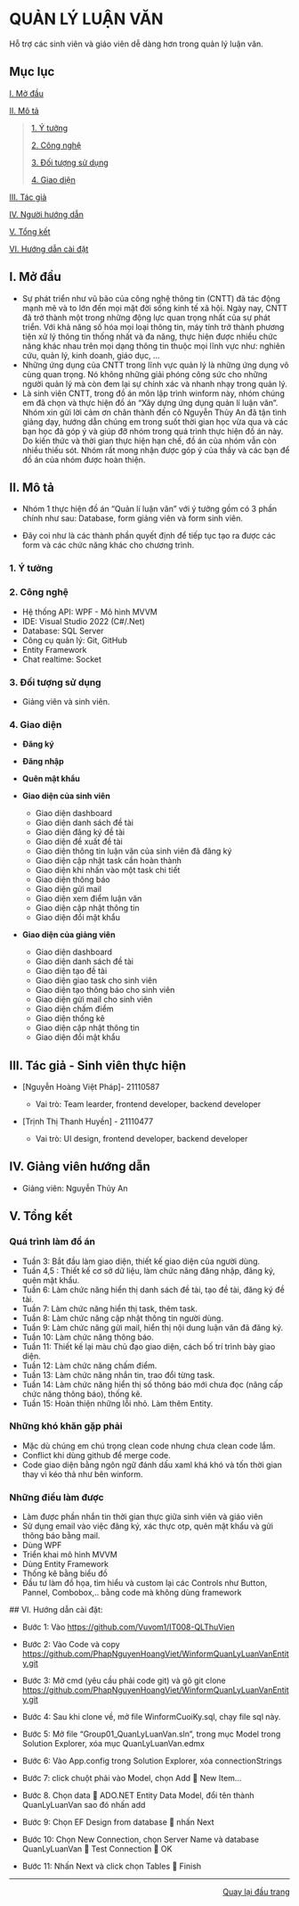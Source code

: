 <div id="Top"></div>

# QUẢN LÝ LUẬN VĂN
Hỗ trợ các sinh viên và giáo viên dễ dàng hơn trong quản lý luận văn.

## Mục lục

 [I. Mở đầu](#Modau)

 [II. Mô tả](#Mota)

> [1. Ý tưởng](#Ytuong)
>
> [2. Công nghệ](#Congnghe)
>
> [3. Đối tượng sử dụng](#Doituongsudung)
>
> [4. Giao diện](#Giaodien)

[III. Tác giả](#Tacgia)

[IV. Người hướng dẫn](#Nguoihuongdan)

[V. Tổng kết](#Tongket)

[VI. Hướng dẫn cài đặt](#Huongdancaidat)

<!-- MỞ ĐẦU -->
<div id="Modau"></div>

## I. Mở đầu
* Sự phát triển như vũ bão của công nghệ thông tin (CNTT) đã tác động mạnh mẽ và to lớn đến mọi mặt đời sống kinh tế xã hội. Ngày nay, CNTT đã trở thành một trong những động lực quan trọng nhất của sự phát triển. Với khả năng số hóa mọi loại thông tin, máy tính trở thành phương tiện xử lý thông tin thống nhất và đa năng, thực hiện được nhiều chức năng khác nhau trên mọi dạng thông tin thuộc mọi lĩnh vực như: nghiên cứu, quản lý, kinh doanh, giáo dục, ...
* Những ứng dụng của CNTT trong lĩnh vực quản lý là những ứng dụng vô cùng quan trọng. Nó không những giải phóng công sức cho những người quản lý mà còn đem lại sự chính xác và nhanh nhạy trong quản lý. 
* Là sinh viên CNTT, trong đồ án môn lập trình winform này, nhóm chúng em đã chọn và thực hiện đồ án “Xây dựng ứng dụng quản lí luận văn”. 
Nhóm xin gửi lời cảm ơn chân thành đến cô Nguyễn Thủy An đã tận tình giảng dạy, hướng dẫn chúng em trong suốt thời gian học vừa qua và các bạn học đã góp ý và giúp đỡ nhóm trong quá trình thực hiện đồ án này.
Do kiến thức và thời gian thực hiện hạn chế, đồ án của nhóm vẫn còn nhiều thiếu sót. Nhóm rất mong nhận được góp ý của thầy và các bạn để đồ án của nhóm được hoàn thiện.

<!-- MÔ TẢ -->
<div id="Mota"></div>

## II. Mô tả

<!-- Ý TƯỞNG -->
<div id="Ytuong"></div>

* Nhóm 1 thực hiện đồ án “Quản lí luận văn” với ý tưởng gồm có 3 phần chính như sau: Database, form giảng viên và form sinh viên.

* Đây coi như là các thành phần quyết định để tiếp tục tạo ra được các form và các chức năng khác cho chương trình.


### 1. Ý tưởng
<div id="Congnghe"></div>

### 2. Công nghệ
* Hệ thống API: WPF - Mô hình MVVM
* IDE: Visual Studio 2022 (C#/.Net)
* Database: SQL Server
* Công cụ quản lý: Git, GitHub
* Entity Framework
* Chat realtime: Socket

<div id="Doituongsudung"></div>

### 3. Đối tượng sử dụng
* Giảng viên và sinh viên.

<div id="Giaodien"></div>

### 4. Giao diện

* <strong>Đăng ký</strong>
* <strong>Đăng nhập</strong>
* <strong>Quên mật khẩu</strong>
* <strong>Giao diện của sinh viên</strong>
 
    * Giao diện dashboard
    * Giao diện danh sách đề tài
    * Giao diện đăng ký đề tài
    * Giao diện đề xuất đề tài
    * Giao diện thông tin luận văn của sinh viên đã đăng ký
    * Giao diện cập nhật task cần hoàn thành
    * Giao diện khi nhấn vào một task chi tiết
    * Giao diện thông báo
    * Giao diện gửi mail
    * Giao diện xem điểm luận văn
    * Giao diện cập nhật thông tin
    * Giao diện đổi mật khẩu
* <strong>Giao diện của giảng viên</strong>
    * Giao diện dashboard
    * Giao diện danh sách đề tài
    * Giao diện tạo đề tài
    * Giao diện giao task cho sinh viên
    * Giao diện tạo thông báo cho sinh viên
    * Giao diện gửi mail cho sinh viên
    * Giao diện chấm điểm
    * Giao diện thống kê
    * Giao diện cập nhật thông tin
    * Giao diện đổi mật khẩu

<!-- TÁC GIẢ -->
<div id="Tacgia"></div>

## III. Tác giả - Sinh viên thực hiện

* [Nguyễn Hoàng Việt Pháp]- 21110587
    * Vai trò: Team learder, frontend developer, backend developer

* [Trịnh Thị Thanh Huyền] - 21110477
    * Vai trò: UI design, frontend developer, backend developer

<!-- NGƯỜI HƯỚNG DẪN -->
<div id="Nguoihuongdan"></div>

## IV. Giảng viên hướng dẫn
* Giảng viên: Nguyễn Thủy An

<!-- TỔNG KẾT -->
<div id="Tongket"></div>

## V. Tổng kết
### Quá trình làm đồ án
* Tuần 3: Bắt đầu làm giao diện, thiết kế giao diện của người dùng.
* Tuần 4,5 : Thiết kế cơ sở dữ liệu, làm chức năng đăng nhập, đăng ký, quên mật khẩu.
* Tuần 6: Làm chức năng hiển thị danh sách đề tài, tạo đề tài, đăng ký đề tài.
* Tuần 7: Làm chức năng hiển thị task, thêm task.
* Tuần 8: Làm chức năng cập nhật thông tin người dùng.
* Tuần 9: Làm chức năng gửi mail, hiển thị nội dung luận văn đã đăng ký. 
* Tuần 10: Làm chức năng thông báo.
* Tuần 11: Thiết kế lại màu chủ đạo giao diện, cách bố trí trình bày giao diện.
* Tuần 12: Làm chức năng chấm điểm.
* Tuần 13: Làm chức năng nhắn tin, trao đổi từng task.
* Tuần 14: Làm chức năng hiển thị số thông báo mới chưa đọc (nâng cấp chức năng thông báo), thống kê.
* Tuần 15: Hoàn thiện những lỗi nhỏ. Làm thêm Entity.


### Những khó khăn gặp phải

* Mặc dù chúng em chú trọng clean code nhưng chưa clean code lắm.
* Conflict khi dùng github để merge code.
* Code giao diện bằng ngôn ngữ đánh dấu xaml khá khó và tốn thời gian thay vì kéo thả như bên winform.



### Những điều làm được

* Làm được phần nhắn tin thời gian thực giữa sinh viên và giáo viên
* Sử dụng email vào việc đăng ký, xác thực otp, quên mật khẩu và gửi thông báo bằng mail.
* Dùng WPF
* Triển khai mô hình MVVM
* Dùng Entity Framework
* Thống kê bằng biểu đồ
* Đầu tư làm đồ họa, tìm hiểu và custom lại các Controls như Button, Pannel, Combobox,.. bằng code mà không dùng framework



<div id="Huongdancaidat"></div>
## VI. Hướng dẫn cài đặt:

* Bước 1: Vào https://github.com/Vuvom1/IT008-QLThuVien
  
*	Bước 2: Vào Code và copy https://github.com/PhapNguyenHoangViet/WinformQuanLyLuanVanEntity.git
  
*	Bước 3: Mở cmd (yêu cầu phải code git) và gõ git clone https://github.com/PhapNguyenHoangViet/WinformQuanLyLuanVanEntity.git
  
*	Bước 4: Sau khi clone về, mở file WinformCuoiKy.sql, chạy file sql này.
  
*	Bước 5: Mở file “Group01_QuanLyLuanVan.sln”, trong mục Model trong Solution Explorer, xóa mục QuanLyLuanVan.edmx
  
*	Bước 6: Vào App.config trong Solution Explorer, xóa connectionStrings
  
*	Bước 7: click chuột phải vào Model, chọn Add  New Item…
  
*	Bước 8. Chọn data  ADO.NET Entity Data Model, đổi tên thành QuanLyLuanVan sao đó nhấn add
  
*	Bước 9: Chọn EF Design from database  nhấn Next
  
* Bước 10: Chọn New Connection, chọn Server Name và database QuanLyLuanVan  Test Connection  OK
  
*	Bước 11: Nhấn Next và click chọn Tables  Finish 

---

<p align="right"><a href="#Top">Quay lại đầu trang</a></p>
